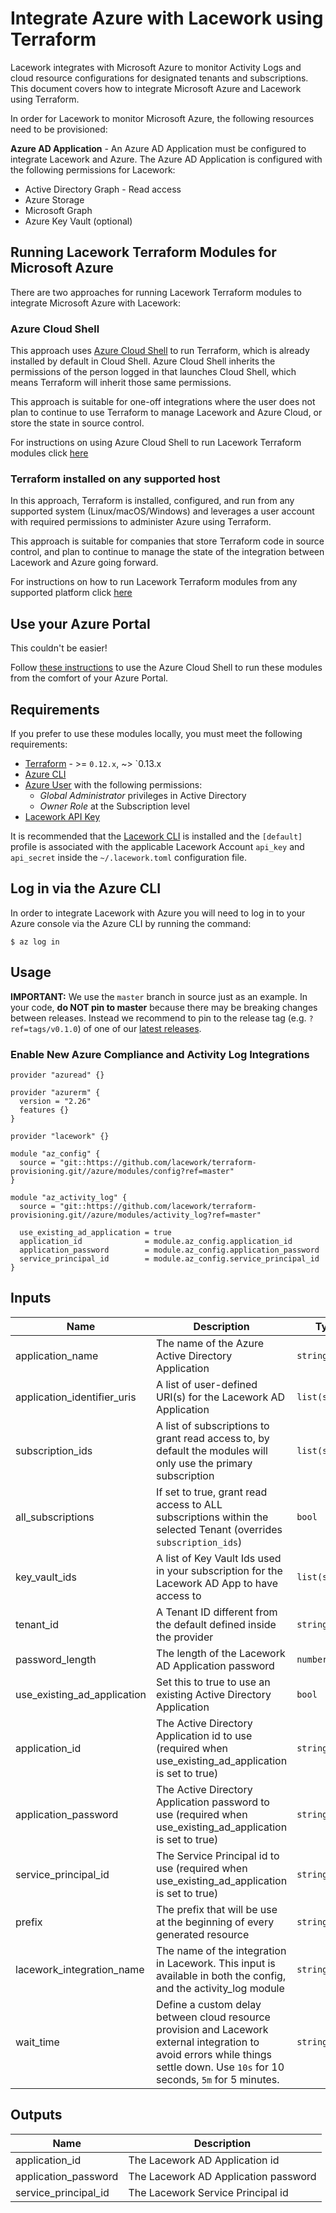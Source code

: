 # Integrate Azure with Lacework using Terraform
Lacework integrates with Microsoft Azure to monitor Activity Logs and cloud resource configurations for designated tenants and subscriptions. This document covers how to integrate Microsoft Azure and Lacework using Terraform.

In order for Lacework to monitor Microsoft Azure, the following resources need to be provisioned:

**Azure AD Application** - An Azure AD Application must be configured to integrate Lacework and Azure. The Azure AD Application is configured with the following permissions for Lacework:
* Active Directory Graph - Read access
* Azure Storage
* Microsoft Graph
* Azure Key Vault (optional)

## Running Lacework Terraform Modules for Microsoft Azure
There are two approaches for running Lacework Terraform modules to integrate Microsoft Azure with Lacework:

### Azure Cloud Shell
This approach uses [Azure Cloud Shell](https://shell.azure.com/) to run Terraform, which is already installed by default in Cloud Shell. Azure Cloud Shell inherits the permissions of the person logged in that launches Cloud Shell, which means Terraform will inherit those same permissions. 

This approach is suitable for one-off integrations where the user does not plan to continue to use Terraform to manage Lacework and Azure Cloud, or store the state in source control.

For instructions on using Azure Cloud Shell to run Lacework Terraform modules click [here](integrate_azure_using_azure_cloud_shell.md)

### Terraform installed on any supported host
In this approach, Terraform is installed, configured, and run from any supported system (Linux/macOS/Windows) and leverages a user account with required permissions to administer Azure using Terraform. 

This approach is suitable for companies that store Terraform code in source control, and plan to continue to manage the state of the integration between Lacework and Azure going forward.

For instructions on how to run Lacework Terraform modules from any supported platform click [here](integrate_azure_using_supported_system.md)


## Use your Azure Portal

This couldn't be easier!

Follow [these instructions](AZURE_CLOUD_SHELL.md) to use the Azure Cloud Shell to run these modules from the comfort of your Azure Portal.

## Requirements
If you prefer to use these modules locally, you must meet the following requirements:

- [Terraform](terraform.io/downloads.html) - >= `0.12.x`, ~> `0.13.x
- [Azure CLI](https://docs.microsoft.com/en-us/cli/azure/install-azure-cli?view=azure-cli-latest)
- [Azure User](https://docs.microsoft.com/en-us/azure/active-directory/fundamentals/add-users-azure-active-directory) with the following permissions:
  - *Global Administrator* privileges in Active Directory
  - *Owner Role* at the Subscription level
- [Lacework API Key](https://support.lacework.com/hc/en-us/articles/360011403853-Generate-API-Access-Keys-and-Tokens) 

It is recommended that the [Lacework CLI](https://github.com/lacework/go-sdk/wiki/CLI-Documentation) is installed and the `[default]` profile is associated with the applicable Lacework Account `api_key` and `api_secret` inside the `~/.lacework.toml` configuration file.

## Log in via the Azure CLI
In order to integrate Lacework with Azure you will need to log in to your Azure console via
the Azure CLI by running the command:
```
$ az log in
```

## Usage

**IMPORTANT:** We use the `master` branch in source just as an example. In your code, **do NOT pin to master** because there may
be breaking changes between releases. Instead we recommend to pin to the release tag (e.g. `?ref=tags/v0.1.0`) of one of
our [latest releases](https://github.com/lacework/terraform-provisioning/releases).


### Enable New Azure Compliance and Activity Log Integrations
```hcl
provider "azuread" {}

provider "azurerm" {
  version = "2.26"
  features {}
}

provider "lacework" {}

module "az_config" {
  source = "git::https://github.com/lacework/terraform-provisioning.git//azure/modules/config?ref=master"
}

module "az_activity_log" {
  source = "git::https://github.com/lacework/terraform-provisioning.git//azure/modules/activity_log?ref=master"

  use_existing_ad_application = true
  application_id              = module.az_config.application_id
  application_password        = module.az_config.application_password
  service_principal_id        = module.az_config.service_principal_id
}
```

## Inputs

| Name | Description | Type | Default | Required |
|------|-------------|------|---------|:--------:|
| application_name | The name of the Azure Active Directory Application | `string` | lacework_security_audit | no |
| application_identifier_uris | A list of user-defined URI(s) for the Lacework AD Application | `list(string)` | ["https://securityaudit.lacework.net"] | no |
| subscription_ids | A list of subscriptions to grant read access to, by default the modules will only use the primary subscription | `list(string)` | `[]` | no |
| all_subscriptions | If set to true, grant read access to ALL subscriptions within the selected Tenant (overrides `subscription_ids`) | `bool` | false | no |
| key_vault_ids | A list of Key Vault Ids used in your subscription for the Lacework AD App to have access to | `list(string)` | [] | no |
| tenant_id | A Tenant ID different from the default defined inside the provider | `string` | "" | no |
| password_length | The length of the Lacework AD Application password | `number` | 30 | no |
| use_existing_ad_application | Set this to true to use an existing Active Directory Application | `bool` | false | no |
| application_id | The Active Directory Application id to use (required when use_existing_ad_application is set to true) | `string` | "" | no |
| application_password | The Active Directory Application password to use (required when use_existing_ad_application is set to true) | `string` | "" | no |
| service_principal_id | The Service Principal id to use (required when use_existing_ad_application is set to true) | `string` | "" | no |
| prefix | The prefix that will be use at the beginning of every generated resource | `string` | l4c3w0rk | no |
| lacework_integration_name | The name of the integration in Lacework. This input is available in both the config, and the activity_log module | `string` | TF config | no |
| wait_time | Define a custom delay between cloud resource provision and Lacework external integration to avoid errors while things settle down. Use `10s` for 10 seconds, `5m` for 5 minutes. | `string` | `10s` | no |

## Outputs

| Name | Description |
|------|-------------|
| application_id | The Lacework AD Application id |
| application_password | The Lacework AD Application password |
| service_principal_id | The Lacework Service Principal id |